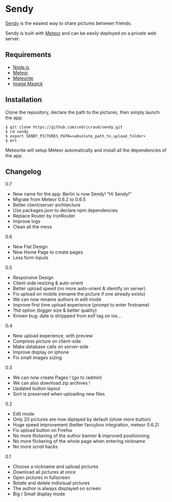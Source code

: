 # Sendy

[Sendy](http://sendy.io:2013) is the easiest way to share pictures between friends.

Sendy is built with [Meteor](http://www.meteor.com) and can be easily deployed on a private web server.

## Requirements

- [Node.js](http://nodejs.org)
- [Meteor](https://www.meteor)
- [Meteorite](https://github.com/oortcloud/meteorite)
- [Image Magick](http://www.imagemagick.org)

## Installation

Clone the repository, declare the path to the pictures, then simply launch the app:

```
$ git clone https://github.com/cedricraud/sendy.git
$ cd sendy
$ export SENDY_PICTURES_PATH=<absolute_path_to_upload_folder>
$ mrt
```

Meteorite will setup Meteor automatically and install all the dependencies of the app.

## Changelog

0.7

* New name for the app: Berlin is now Sendy! “Hi Sendy!”
* Migrate from Meteor 0.6.2 to 0.6.5
* Better client/server architecture
* Use packages.json to declare npm dependencies
* Replace Router by IronRouter
* Improve logs
* Clean all the mess

0.6

* New Flat Design
* New Home Page to create pages
* Less form inputs

0.5

* Responsive Design
* Client-side resizing & auto-orient
* Better upload speed (no more auto-orient & identify on server)
* Fix upload on mobile (rename the picture if one already exists)
* We can now rename authors in edit mode
* Improve first time upload experience (prompt to enter firstname)
* ?hd option (bigger size & better quality)
* Known bug: date is strippped from exif tag on ios...

0.4

* New upload experience, with preview
* Compress picture on client-side
* Make database calls on server-side
* Improve display on iphone
* Fix small images sizing

0.3

* We can now create Pages ! (go to /admin)
* We can also download zip archives !
* Updated button layout
* Sort is preserved when uploading new files

0.2

* Edit mode
* Only 20 pictures are now diplayed by default (show more button)
* Huge speed improvement (better fancybox integration, meteor 0.6.2)
* Fix upload button on Firefox
* No more flickering of the author banner & improved positionning
* No more flickering of the whole page when entering nickname
* No more scroll hacks

0.1

* Choose a nickname and upload pictures
* Download all pictures at once
* Open pictures in fullscreen
* Rotate and delete indivisual pictures
* The author is always displayed on screen
* Big / Small display mode
